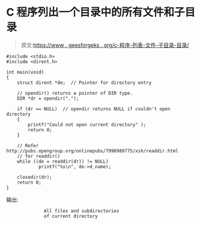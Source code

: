 # C 程序列出一个目录中的所有文件和子目录

> 原文:[https://www . geesforgeks . org/c-程序-列表-文件-子目录-目录/](https://www.geeksforgeeks.org/c-program-list-files-sub-directories-directory/)

```
#include <stdio.h>
#include <dirent.h>

int main(void)
{
    struct dirent *de;  // Pointer for directory entry

    // opendir() returns a pointer of DIR type. 
    DIR *dr = opendir(".");

    if (dr == NULL)  // opendir returns NULL if couldn't open directory
    {
        printf("Could not open current directory" );
        return 0;
    }

    // Refer http://pubs.opengroup.org/onlinepubs/7990989775/xsh/readdir.html
    // for readdir()
    while ((de = readdir(dr)) != NULL)
            printf("%s\n", de->d_name);

    closedir(dr);    
    return 0;
}
```

输出:

```
              All files and subdirectories 
              of current directory  
```